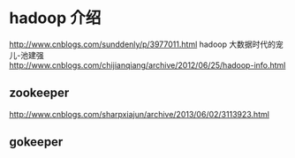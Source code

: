 # hadoop 介绍
http://www.cnblogs.com/sunddenly/p/3977011.html
hadoop 大数据时代的宠儿-池建强
http://www.cnblogs.com/chijianqiang/archive/2012/06/25/hadoop-info.html

## zookeeper
http://www.cnblogs.com/sharpxiajun/archive/2013/06/02/3113923.html


## gokeeper
